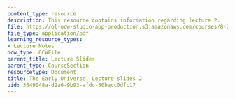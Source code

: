 ```yaml
---
content_type: resource
description: This resource contains information regarding lecture 2.
file: https://ol-ocw-studio-app-production.s3.amazonaws.com/courses/8-286-the-early-universe-fall-2013/3649048ad2a69b93afdc50bacc0dfc17_MIT8_286F13_lec02.pdf
file_type: application/pdf
learning_resource_types:
- Lecture Notes
ocw_type: OCWFile
parent_title: Lecture Slides
parent_type: CourseSection
resourcetype: Document
title: The Early Universe, Lecture slides 2
uid: 3649048a-d2a6-9b93-afdc-50bacc0dfc17
---
```

